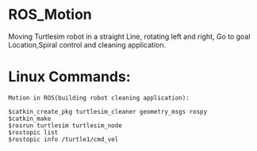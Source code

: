 # ROS_Motion
Moving Turtlesim robot in a straight Line, rotating left and right, Go to goal Location,Spiral control and cleaning application.

# Linux Commands:

```
Motion in ROS(building robot cleaning application):

$catkin_create_pkg turtlesim_cleaner geometry_msgs rospy
$catkin_make
$rosrun turtlesim turtlesim_node
$rostopic list
$rostopic info /turtle1/cmd_vel
```
